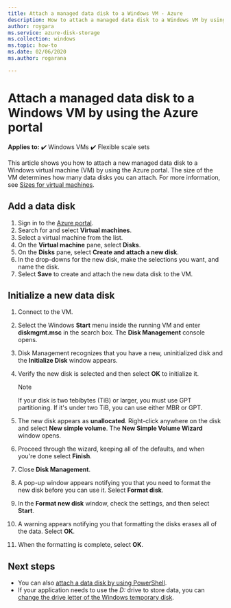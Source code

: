 ```yaml
---
title: Attach a managed data disk to a Windows VM - Azure 
description: How to attach a managed data disk to a Windows VM by using the Azure portal.
author: roygara
ms.service: azure-disk-storage
ms.collection: windows
ms.topic: how-to
ms.date: 02/06/2020
ms.author: rogarana

---
```

# Attach a managed data disk to a Windows VM by using the Azure portal

**Applies to:** :heavy_check_mark: Windows VMs :heavy_check_mark: Flexible scale sets 


This article shows you how to attach a new managed data disk to a Windows virtual machine (VM) by using the Azure portal. The size of the VM determines how many data disks you can attach. For more information, see [Sizes for virtual machines](../sizes.md).


## Add a data disk

1. Sign in to the [Azure portal](https://portal.azure.com).
1. Search for and select **Virtual machines**.
1. Select a virtual machine from the list.
1. On the **Virtual machine** pane, select **Disks**.
1. On the **Disks** pane, select **Create and attach a new disk**.
1. In the drop-downs for the new disk, make the selections you want, and name the disk.
1. Select **Save** to create and attach the new data disk to the VM.

## Initialize a new data disk

1. Connect to the VM.
1. Select the Windows **Start** menu inside the running VM and enter **diskmgmt.msc** in the search box. The **Disk Management** console opens.
1. Disk Management recognizes that you have a new, uninitialized disk and the **Initialize Disk** window appears.
1. Verify the new disk is selected and then select **OK** to initialize it.

    > [!NOTE]
    > If your disk is two tebibytes (TiB) or larger, you must use GPT partitioning. If it's under two TiB, you can use either MBR or GPT.

1. The new disk appears as **unallocated**. Right-click anywhere on the disk and select **New simple volume**. The **New Simple Volume Wizard** window opens.
1. Proceed through the wizard, keeping all of the defaults, and when you're done select **Finish**.
1. Close **Disk Management**.
1. A pop-up window appears notifying you that you need to format the new disk before you can use it. Select **Format disk**.
1. In the **Format new disk** window, check the settings, and then select **Start**.
1. A warning appears notifying you that formatting the disks erases all of the data. Select **OK**.
1. When the formatting is complete, select **OK**.

## Next steps

- You can also [attach a data disk by using PowerShell](attach-disk-ps.md).
- If your application needs to use the *D:* drive to store data, you can [change the drive letter of the Windows temporary disk](change-drive-letter.md).